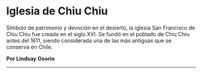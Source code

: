 # Iglesia de Chiu Chiu

Símbolo de patrimonio y devoción en el desierto, la iglesia San Francisco de Chiu Chiu fue creada en el siglo XVI. Se fundó en el poblado de Chiu Chiu antes del 1611, siendo considerada una de las más antiguas que se conserva en Chile.

**Por Lindsay Osorio**

- - - - - 
